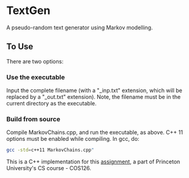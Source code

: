 # TextGen
A pseudo-random text generator using Markov modelling.

## To Use
There are two options:
### Use the executable
Input the complete filename (with a "\_inp.txt" extension, which will be replaced by a "\_out.txt" extension). 
Note, the filename must be in the current directory as the executable.

### Build from source
Compile MarkovChains.cpp, and run the executable, as above.
C++ 11 options must be enabled while compiling. In gcc, do: 
```bash
gcc -std=c++11 MarkovChains.cpp"
```

This is a C++ implementation for this [assignment](http://www.cs.princeton.edu/courses/archive/spring17/cos126/assignments/markov.html), a part of Princeton University's CS course - COS126.
